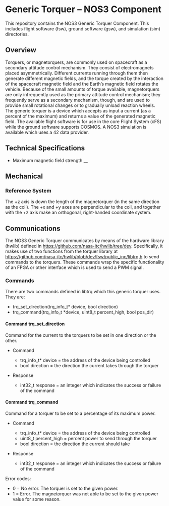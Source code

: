 # Generic Torquer – NOS3 Component
This repository contains the NOS3 Generic Torquer Component. This includes flight software (fsw), ground software (gsw), and simulation (sim) directories.

## Overview
Torquers, or magnetorquers, are commonly used on spacecraft as a secondary attitude control mechanism. They consist of electromagnets placed asymmetrically. Different currents running through them then generate different magnetic fields, and the torque created by the interaction of the spacecraft magnetic field and the Earth’s magnetic field rotates the vehicle. Because of the small amounts of torque available, magnetorquers are only infrequently used as the primary attitude control mechanism; they frequently serve as a secondary mechanism, though, and are used to provide small rotational changes or to gradually unload reaction wheels. 
The generic torquer is a device which accepts as input a current (as a percent of the maximum) and returns a value of the generated magnetic field. 
The available flight software is for use in the core Flight System (cFS) while the ground software supports COSMOS.
A NOS3 simulation is available which uses a 42 data provider.

## Technical Specifications
- Maximum magnetic field strength __

## Mechanical
### Reference System
The +z axis is down the length of the magnetorquer (in the same direction as the coil). The +x and +y axes are perpendicular to the coil, and together with the +z axis make an orthogonal, right-handed coordinate system.

## Communications
The NOS3 Generic Torquer communicates by means of the hardware library (hwlib) defined in https://github.com/nasa-itc/hwlib/tree/dev. Specifically, it makes use of two functions from the torquer library at https://github.com/nasa-itc/hwlib/blob/dev/fsw/public_inc/libtrq.h to send commands to the torquers. These commands wrap the specific functionality of an FPGA or other interface which is used to send a PWM signal.


### Commands
There are two commands defined in libtrq which this generic torquer uses. They are:
- trq_set_direction(trq_info_t* device, bool direction)
- trq_command(trq_info_t *device, uint8_t percent_high, bool pos_dir)


#### Command trq_set_direction
Command for the current to the torquers to be set in one direction or the other.
- Command
    - trq_info_t* device = the address of the device being controlled
    - bool direction = the direction the current takes through the torquer

- Response
    - int32_t response = an integer which indicates the success or failure of the command

#### Command trq_command
Command for a torquer to be set to a percentage of its maximum power.  
- Command
    - trq_info_t* device = the address of the device being controlled
    - uint8_t percent_high = percent power to send through the torquer
    - bool direction = the direction the current should take

- Response
    - int32_t response = an integer which indicates the success or failure of the command

Error codes:
- 0 = No error.  The torquer is set to the given power.
- 1 = Error.  The magnetorquer was not able to be set to the given power value for some reason.


